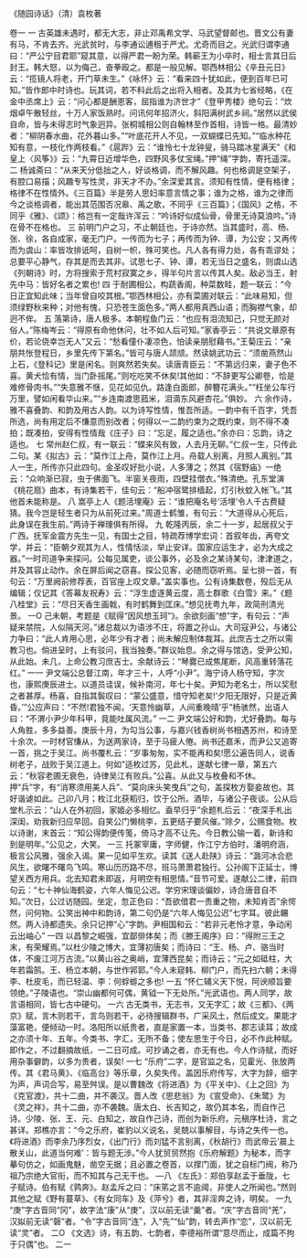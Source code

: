 <!-- { "loadSidebar": true } -->

《随园诗话》（清）袁枚著

卷一
一
古英雄未遇时，都无大志，非止邓禹希文学、马武望督邮也。晋文公有妻有马，不肯去齐。光武贫时，与李通讼逋租于严尤。尤奇而目之。光武归谓李通曰：“严公宁目君耶”窥其意，以得严君一盼为荣。韩蕲王为小卒时，相士言其日后封王。韩大怒，以为侮己，奋拳殴之。都是一般见解。鄂西林相公《辛丑元日》云：“揽镜人将老，开门草未生。”《咏怀》云：“看来四十犹如此，便到百年已可知。”皆作郎中时诗也。玩其词，若不料此后之出将入相者。及其为七省经略，《在金中丞席上》云：“问心都是酬恩客，屈指谁为济世才”《登甲秀楼》绝句云：“炊烟卓午散轻丝，十万人家饭熟时。问讯何年招济火，斜阳满树武乡祠。”居然以武侯自命，皆与未得志时气象迥异。张桐城相公则自翰林至作首相，诗皆一格。最清妙者：“柳阴春水曲，花外暮山多。”“叶底花开人不见，一双蝴蝶已先知。”“临水种花知有意，一枝化作两枝看。”《扈跸》云：“谁怜七十龙钟叟，骑马踏冰星满天”《和皇上〈风筝》》云：“九霄日近增华色，四野风多仗宝绳。”押“绳”字韵，寄托遥深。
二
杨诚斋曰：“从来天分低拙之人，好谈格调，而不解风趣。何也格调是空架子，有腔口易描；风趣专写性灵，非天才不办。”余深爱其言。须知有性情，便有格律；格律不在性情外。《三百篇》半是劳人思妇率意言情之事；谁为之格，谁为之律而今之谈格调者，能出其范围否况皋、禹之歌，不同乎《三百篇》；《国风》之格，不同乎《雅》、《颂》：格岂有一定哉许浑云：“吟诗好似成仙骨，骨里无诗莫浪吟。”诗在骨不在格也。
三
前明门户之习，不止朝廷也，于诗亦然。当其盛时，高、杨、张、徐，各自成家，毫无门户。一传而为七子；再传而为钟、谭，为公安；又再传而为虞山：率皆攻排诋呵，自树一帜，殊可笑也。凡人各有得力处，各有乖谬处；总要平心静气，存其是而去其非。试思七子、钟、谭，若无当日之盛名，则虞山选《列朝诗》时，方将搜索于荒村寂寞之乡，得半句片言以传其人矣。敌必当王，射先中马：皆好名者之累也!
四
于耐圃相公，构蔬香阁，种菜数畦，题一联云：“今日正宜知此味；当年曾自咬其根。”鄂西林相公，亦有菜圃对联云：“此味易知，但须绿野秋来种；对他有愧，只恐苍生面色多。”两人都用真西山语；而胸襟气象，却迥不侔。
五
落第诗，唐人极多。本朝程鱼门云：“也应有泪流知己，只觉无颜对俗人。”陈梅岑云：“得原有命他休问，壮不如人后可知。”家香亭云：“共说文章原有价，若论侥幸岂无人”又云：“愁看僮仆凄凉色，怕读亲朋慰藉书。”王菊庄云：“亲朋共怅登程日，乡里先传下第名。”皆可与唐人颉颃。然读姚武功云：“须凿燕然山上石，《登科记》里是闲名。则爽然若失矣。读唐青臣云：“不第远归来，妻子色不喜。黄犬恰有情，当门卧摇尾。”则吃吃笑不休矣!其他如：“不辞更写公卿卷，恰是难修骨肉书。”“失意雅不惬，见花如见仇。路逢白面郎，醉簪花满头。”“枉坐公车行万里，譬如闲看华山来。”“乡连南渡思菰米，泪滴东风避杏花。”俱妙。
六
余作诗，雅不喜叠韵、和韵及用古人韵。以为诗写性情，惟吾所适。一韵中有千百字，凭吾所选，尚有用定后不慊意而别改者；何得以一二韵约束为之既约束，则不得不凑拍；既凑拍，安得有性情哉《庄子》曰：“忘足，履之适也。”余亦曰：忘韵，诗之适也。
七
常州赵仁叔，有一联云：“蝶来风有致，人去月无聊。”仁叔一生，只传此二句。某《拟古》云：“莫作江上舟，莫作江上月。舟载人别离，月照人离别。”其人一生，所传亦只此四句。金圣叹好批小说，人多薄之；然其《宿野庙》一绝云：“众响渐已寂，虫于佛面飞。半窗关夜雨，四壁挂僧衣。”殊清绝。孔东堂演《桃花扇》曲本，有诗集若干，佳句云：“船冲宿鹭排樯起，灯引秋蚊入帐飞。”其他首未能称是。
八
嵩亭上人《题活埋庵》云：“谁把庵名号‘活埋’令人千古费疑猜。我今岂是轻生者只为从前死过来。”周道士鹤雏，有句云：“大道得从心死后，此身误在我生前。”两诗于禅理俱有所得。
九
乾隆丙辰，余二十一岁，起居叔父于广西。抚军金震方先生一见，有国士之目，特疏荐博学宏词：首叙年齿，再夸文学，并云：“臣朝夕观其为人，性情恬淡，举止安详。国家应运生才，必为大成之器。”一时司道争来探问。公每见属吏，谈公事外，必及余之某诗某句，津津道之，并及其容止动作。余在屏后闻之窃喜。探公见客，必随而窃听焉。呈七排一首，有句云：“万里阙前修荐表，百官座上叹文章。”盖实事也。公有诗集数卷，殁后无从编辑；仅记其《答幕友祝寿》云：“浮生虚逐黄云度，高士群歌《白雪》来。”《题八桂堂》云：“尽日天香生画戟，有时鹤舞到匡床。”想见抚粤九年，政简刑清光景。
一O
己未朝，考题是《赋得“因风想玉珂”》。余欲刻画“想”字，有句云：“声疑来禁院，人似隔天河。”诸总裁以为语涉不庄，将置之孙山。大司寇尹公，与诸公力争曰：“此人肯用心思，必年少有才者；尚未解应制体裁耳。此庶吉士之所以需教习也。倘进呈时，上有驳问，我当独奏。”群议始息。余之得与馆选，受尹公知，从此始。未几，上命公教习庶吉士。余献诗云：“琴爨已成焦尾断，风高重转落花红。”
一一
尹文端公总督江南，年才三十，人呼“小尹”。海宁诗人杨守知，字次也，康熙庚辰进士。以道员诖误，候补南河，年七十矣。尹知为老名士，所以奖慰之者甚厚。杨喜，自指其鬓叹曰：“蒙公盛意，惜守知老矣!‘夕阳无限好，只是近黄昏。’”公应声曰：“不然!君独不闻，‘天意怜幽草，人间重晚晴’乎”杨骇然，出语人曰：“不渭小尹少年科甲，竟能吐属风流。”
一二
尹文端公好和韵，尤好叠韵。每与人角胜，多多益善。庚辰十月，为勾当公事，与嘉兴钱香树尚书相遇苏州，和诗至十余次。一时材官慊从，为送两家诗，至于马疲人倦。尚书还嘉禾，而尹公又追寄一首，挑之于吴江。尚书覆札云：“岁事匆匆，实不能再和矣!愿公遍告同人，说香树老子，战败于吴江道上。何如”适枚过苏，见此札，遂献七律一章，第五六云：“秋容老圃无衰色，诗律吴江有败兵。”公喜。从此又与枚叠和不休。押“兵”字，有“消寒须用美人兵”、“莫向床头笑曳兵”之句，盖探枚方娶妾故也。其好谐谑如此。己卯八月；枚江北获稻归，饮于公所。酒毕，与诸公子夜谈。公从后堂札示云：“山人在外初回，家姬必多相忆。盍早归乎”余题札后云：“夜深手札出深闺，劝我新归应早回。自笑公门懒桃李，五更结子要风催。”除夕，公赐食物。枚以诗谢，末首云：“知公得韵便传笺，倚马才高不让先。今日教公输一着，新诗和到是明年。”公见之，大笑。
一三
托冢宰庸，字师健，作江宁方伯时，潘明府涵，极言公风雅，强余入谒。果一见如平生欢。读其《送人赴陕》诗云：“潞河冰合悲风生，欲曙不曙鸟飞鸣。寒山历历路不尽，班马萧萧君独行。公孙阁下正延士，博望关西方用兵。北去知君未即返，月明空有相思情。”音节可爱。遂献公二律，前四句云：“七十神仙海鹤姿，六年人悔见公迟。学穷宋理谈偏妙，诗合唐音自不知。”次日，公过访随园。坐定，忽正色曰：“吾欲借君一贵重之物，未知肯否”余愕然，问何物。公笑出神中和韵诗，第二句仍是“六年人悔见公迟”七字耳。彼此冁然。两人诗都遗失。余只记押“心”字韵。尹相国和云：“若非元老怜才意，争动闲云出岫心”
一四
以昌黎之崛强，宜鄙俳体矣；而《滕王阁序》曰：“得附三王之末，有荣耀焉。”以杜少陵之博大，宜薄初唐矣；而诗曰：“王、杨、卢、骆当时体，不废江河万古流。”以黄山谷之奥峭，宜薄西昆矣；而诗云；“元之如砥柱，大年若霜鹄。王、杨立本朝，与世作郛郭。”今人未窥韩、柳门户，而先扫六朝；未得李、杜皮毛，而已轻温、李：何蜉蝣之多也!
一五
“怀仁辅义天下悦，阿谀顺旨要领绝。”子陵语也。“崇山幽都何可偶，黄钺一下无处所。”光武语也。两人同学，故言语相同，皆七古中硬句。
一六
古无类书，无志书，又无字汇；故《三都》、《两京》赋，言木则若干，言鸟则若干，必待搜辑群书，广采风土，然后成文。果能才藻富艳，便倾动一时。洛阳所以纸贵者，直是家置一本，当类书、郡志读耳；故成之亦须十年、五年。今类书、字汇，无所不备；使左思生于今日，必不作此种赋。即作之，不过翻摘故纸，一二日可成。可抄诵之者，亦无有也。今人作诗赋，而好用杂事僻韵，以多为贵者，误矣!
一七
“乐府”二字，是官监之名，见霍光、张放两传。其《君马黄》、《临高台》等乐章，久矣失传。盖因乐府传写，大字为辞，细字为声，声词合写，易至舛误。是以曹魏改《将进酒》为《平关中》、《上之回》为《克官渡》，共十二曲，并不袭汉。晋人改《思悲翁》为《宣受命》、《朱鹭》为《灵之祥》，共十二曲，亦不袭魏。唐太白、长吉知之，故仍其本名，而自作己诗。少陵、张、王、元、白知之，故自作己诗，而创为新乐府。元稹序杜诗，言之甚详。郑樵亦言：“今之乐府，崔豹以义说名，吴兢以事解目，与诗之失传一也。《将进酒》而李余乃序烈女，《出门行》而刘猛不言别离，《秋胡行》而武帝云‘晨上散关山，此道当何难’：皆与题无涉。”今人犹贸贸然抱《乐府解题》为秘本，而字摹句仿之，如画鬼魅，凿空无据；且必置之卷首，以撑门面，犹之自标门阀，称乃祖乃宗绝大官衔，而不知其与己无干也。
—八
《左氏》：郑伯享赵孟于垂陇，七子赋诗。伯有赋《鹑奔》。赵孟斥之曰：“床笫之言不逾阈，非使人之所闻也。”然则其他之赋《野有蔓草》、《有女同车》及《萍兮》者，其非淫奔之诗，明矣。
一九
“庚”字古音同“冈”，故字法“康”从“庚”，汉以前无读“羹”者。“庆”字古音同“羌”，汉姒前无读“磬”者。“令”字古音同“连”，入“先”“仙”韵，转去声作“恋”，汉以前无读“灵”者。
二O
《文选》诗，有五韵、七韵者，李德裕所谓“意尽而止，成篇不拘于只偶”也。
二一
